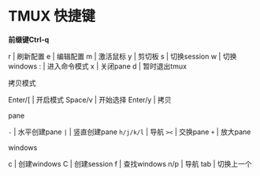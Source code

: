 # TMUX 快捷键

**前缀键Ctrl-q**

r | 刷新配置
e | 编辑配置
m | 激活鼠标
y | 剪切板
s | 切换session
w | 切换windows
: | 进入命令模式
x | 关闭pane
d | 暂时退出tmux

拷贝模式

Enter/[ | 开启模式
Space/v | 开始选择
Enter/y | 拷贝

pane

`-`       | 水平创建pane
`|`       | 竖直创建pane
`h/j/k/l` | 导航
`><`      | 交换pane
`+`       | 放大pane

windows

c   | 创建windows
C   | 创建session
f   | 查找windows
n/p | 导航
tab | 切换上一个

